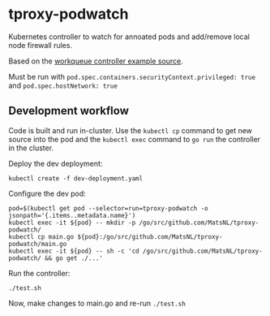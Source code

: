 # tproxy-podwatch

Kubernetes controller to watch for annoated pods and add/remove local node firewall rules.

Based on the [workqueue controller example source](https://github.com/kubernetes/kubernetes/blob/edce96c5b6bd4cee6ae6c05934e5078b0920d143/staging/src/k8s.io/client-go/examples/workqueue/main.go).

Must be run with `pod.spec.containers.securityContext.privileged: true` and `pod.spec.hostNetwork: true`

## Development workflow

Code is built and run in-cluster. Use the `kubectl cp` command to get new source into the pod and the `kubectl exec` command to `go run` the controller in the cluster.

Deploy the dev deployment:

```
kubectl create -f dev-deployment.yaml
```

Configure the dev pod:

```
pod=$(kubectl get pod --selector=run=tproxy-podwatch -o jsonpath='{.items..metadata.name}')
kubectl exec -it ${pod} -- mkdir -p /go/src/github.com/MatsNL/tproxy-podwatch/
kubectl cp main.go ${pod}:/go/src/github.com/MatsNL/tproxy-podwatch/main.go
kubectl exec -it ${pod} -- sh -c 'cd /go/src/github.com/MatsNL/tproxy-podwatch/ && go get ./...'
```

Run the controller:

```
./test.sh
```

Now, make changes to main.go and re-run `./test.sh`
